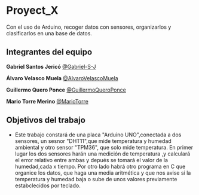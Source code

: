 # Proyect_X

Con el uso de Arduino, recoger datos con sensores, organizarlos y clasificarlos en una base de datos.

## Integrantes del equipo

**Gabriel Santos Jericó** [@Gabriel-S-J](https://github.com/Gabriel-S-J)


**Álvaro Velasco Muela** [@AlvaroVelascoMuela](https://github.com/AlvaroVelascoMuela)


**Guillermo Quero Ponce** [@GuillermoQueroPonce](https://github.com/GuillermoQueroPonce)


**Mario Torre Merino** [@MarioTorre](https://github.com/MarioTorre)

## Objetivos del trabajo

- Este trabajo constará de una placa "Arduino UNO",conectada a dos sensores, un sesnor "DHT11",que mide temperatura y humedad ambiental y otro sensor "TPM36", que solo mide temperatura. En primer lugar los dos sensores harán una medición de temperatura ,y calculará el error relativo entre ambas y depués se tomará el valor de la humedad,cada x tiempo.
 Por otro lado habrá otro programa en C que organice los datos, que haga una media aritmética y que nos avise si la temperatura y humedad baja o sube de unos valores previamente estabclecidos por teclado.

